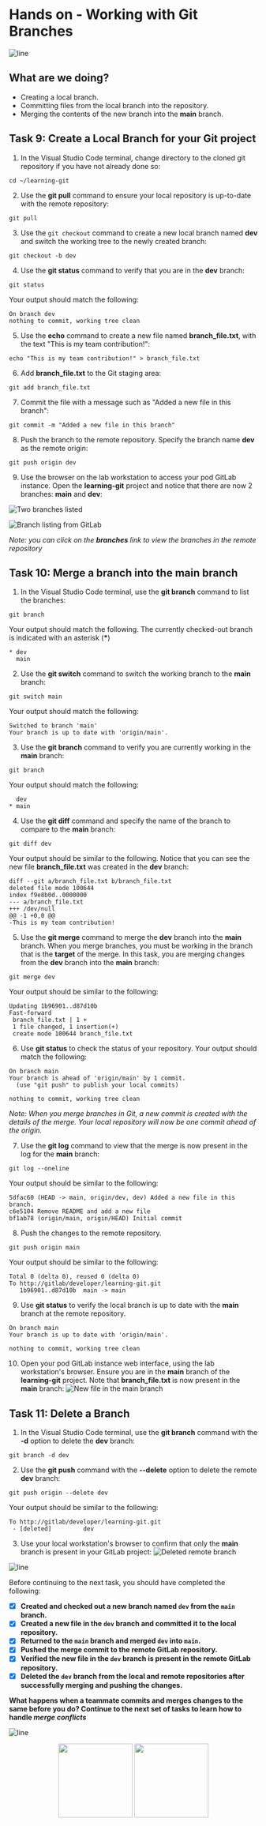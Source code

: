 # Hands on - Working with Git Branches

![line](../assets/banner.png)

## What are we doing?

- Creating a local branch.
- Committing files from the local branch into the repository.
- Merging the contents of the new branch into the **main** branch.

## Task 9: Create a Local Branch for your Git project

1. In the Visual Studio Code terminal, change directory to the cloned git repository if you have not already done so:

```shell
cd ~/learning-git
```
 
2. Use the **git pull** command to ensure your local repository is up-to-date with the remote repository:

```shell
git pull
```

3. Use the ```git checkout``` command to create a new local branch named **dev** and switch the working tree to the newly created branch:

```shell
git checkout -b dev
```

4. Use the **git status** command to verify that you are in the **dev** branch:

```shell
git status
```

Your output should match the following:

```text
On branch dev
nothing to commit, working tree clean
```

5. Use the **echo** command to create a new file named **branch_file.txt**, with the text "This is my team contribution!":

```shell
echo "This is my team contribution!" > branch_file.txt
```

6. Add **branch_file.txt** to the Git staging area:

```shell
git add branch_file.txt
```

7. Commit the file with a message such as "Added a new file in this branch":

```shell
git commit -m "Added a new file in this branch"
```

8. Push the branch to the remote repository. Specify the branch name **dev** as the remote origin:

```shell
git push origin dev
```

9. Use the browser on the lab workstation to access your pod GitLab instance. Open the **learning-git** project and notice that there are now 2 branches: **main** and **dev**:

![Two branches listed](./images/task-09-step-09-branch-1.png)

![Branch listing from GitLab](./images/task-09-step-09-branch_listing.png)

*Note: you can click on the **branches** link to view the branches in the remote repository*

## Task 10: Merge a branch into the main branch

1. In the Visual Studio Code terminal, use the **git branch** command to list the branches:

```shell
git branch
```

Your output should match the following. The currently checked-out branch is indicated with an asterisk (**&ast;**)

```text
* dev
  main
```

2. Use the **git switch** command to switch the working branch to the **main** branch:

```shell
git switch main
```

Your output should match the following: 

```text
Switched to branch 'main'
Your branch is up to date with 'origin/main'.
```

3. Use the **git branch** command to verify you are currently working in the **main** branch:

```shell
git branch
```

Your output should match the following:

```text
  dev
* main
```

4. Use the **git diff** command and specify the name of the branch to compare to the **main** branch:

```shell
git diff dev
```

Your output should be similar to the following. Notice that you can see the new file **branch_file.txt** was created in the **dev** branch:

```text
diff --git a/branch_file.txt b/branch_file.txt
deleted file mode 100644
index f9e8b0d..0000000
--- a/branch_file.txt
+++ /dev/null
@@ -1 +0,0 @@
-This is my team contribution!
```

5. Use the **git merge** command to merge the **dev** branch into the **main** branch. When you merge branches, you must be working in the branch that is the **target** of the merge. In this task, you are merging changes from the **dev** branch into the **main** branch:

```shell
git merge dev
```

Your output should be similar to the following:

```text
Updating 1b96901..d87d10b
Fast-forward
 branch_file.txt | 1 +
 1 file changed, 1 insertion(+)
 create mode 100644 branch_file.txt
```

6. Use **git status** to check the status of your repository. Your output should match the following:

```text
On branch main
Your branch is ahead of 'origin/main' by 1 commit.
  (use "git push" to publish your local commits)

nothing to commit, working tree clean
```

*Note: When you merge branches in Git, a new commit is created with the details of the merge. Your local repository will now be one commit ahead of the origin.*

7. Use the **git log** command to view that the merge is now present in the log for the **main** branch:

```shell
git log --oneline
```

Your output should be similar to the following:

```text
5dfac60 (HEAD -> main, origin/dev, dev) Added a new file in this branch.
c6e5104 Remove README and add a new file
bf1ab78 (origin/main, origin/HEAD) Initial commit
```

8. Push the changes to the remote repository.

```shell
git push origin main
```

Your output should be similar to the following:

```text
Total 0 (delta 0), reused 0 (delta 0)
To http://gitlab/developer/learning-git.git
   1b96901..d87d10b  main -> main
```

9. Use **git status** to verify the local branch is up to date with the **main** branch at the remote repository.

```text
On branch main
Your branch is up to date with 'origin/main'.

nothing to commit, working tree clean
```

10. Open your pod GitLab instance web interface, using the lab workstation's browser. Ensure you are in the **main** branch of the **learning-git** project. Note that **branch_file.txt** is now present in the **main** branch: ![New file in the main branch](./images/task-10-step-08-merged.png)

## Task 11: Delete a Branch

1. In the Visual Studio Code terminal, use the **git branch** command with the **-d** option to delete the **dev** branch:

```shell
git branch -d dev
```

2. Use the **git push** command with the **--delete** option to delete the remote **dev** branch:

```shell
git push origin --delete dev
```

Your output should be similar to the following:

```text
To http://gitlab/developer/learning-git.git
 - [deleted]         dev
```

3. Use your local workstation's browser to confirm that only the **main** branch is present in your GitLab project: ![Deleted remote branch](./images/task-11-step-02-delete_remote_branch.png)


![line](../assets/banner.png)

Before continuing to the next task, you should have completed the following:

* [x] **Created and checked out a new branch named `dev` from the `main` branch.**
* [x] **Created a new file in the `dev` branch and committed it to the local repository.**
* [x] **Returned to the `main` branch and merged `dev` into `main`.**
* [x] **Pushed the merge commit to the remote GitLab repository.**
* [x] **Verified the new file in the `dev` branch is present in the remote GitLab repository.**
* [x] **Deleted the `dev` branch from the local and remote repositories after successfully merging and pushing the changes.**

**What happens when a teammate commits and merges changes to the same before you do? Continue to the next set of tasks to learn how to handle *merge conflicts***

![line](../assets/banner.png)

<p align="center">
<a href="4-git_remotes.md"><img src="../assets/previous.png" width="150px"></a>
<a href="6-git_merge_conflicts.md"><img src="../assets/next.png" width="150px"></a>
</p>